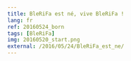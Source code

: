 ```yaml
---
title: BleRiFa est né, vive BleRiFa !
lang: fr
ref: 20160524_born
tags: [BleRiFa]
img: 20160520_start.png
external: /2016/05/24/BleRiFa_est_ne/
---
```

